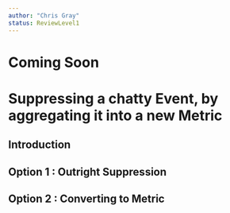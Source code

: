 ```yaml
---
author: "Chris Gray"
status: ReviewLevel1
---
```


# Coming Soon

# Suppressing a chatty Event, by aggregating it into a new Metric

## Introduction

## Option 1 : Outright Suppression

## Option 2 : Converting to Metric
